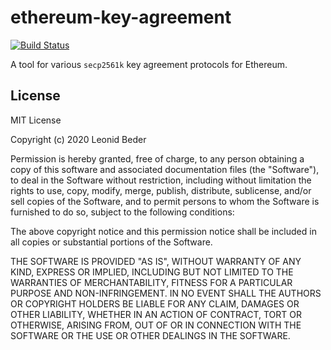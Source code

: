 # ethereum-key-agreement

[![Build Status](https://travis-ci.com/lbeder/ethereum-key-agreement.svg?token=RqXzJLB6ziXiVJ1zjt8N&branch=master)](https://travis-ci.com/lbeder/ethereum-key-agreement)

A tool for various `secp2561k` key agreement protocols for Ethereum.

## License

MIT License

Copyright (c) 2020 Leonid Beder

Permission is hereby granted, free of charge, to any person obtaining a copy
of this software and associated documentation files (the "Software"), to deal
in the Software without restriction, including without limitation the rights
to use, copy, modify, merge, publish, distribute, sublicense, and/or sell
copies of the Software, and to permit persons to whom the Software is
furnished to do so, subject to the following conditions:

The above copyright notice and this permission notice shall be included in all
copies or substantial portions of the Software.

THE SOFTWARE IS PROVIDED "AS IS", WITHOUT WARRANTY OF ANY KIND, EXPRESS OR
IMPLIED, INCLUDING BUT NOT LIMITED TO THE WARRANTIES OF MERCHANTABILITY,
FITNESS FOR A PARTICULAR PURPOSE AND NON-INFRINGEMENT. IN NO EVENT SHALL THE
AUTHORS OR COPYRIGHT HOLDERS BE LIABLE FOR ANY CLAIM, DAMAGES OR OTHER
LIABILITY, WHETHER IN AN ACTION OF CONTRACT, TORT OR OTHERWISE, ARISING FROM,
OUT OF OR IN CONNECTION WITH THE SOFTWARE OR THE USE OR OTHER DEALINGS IN THE
SOFTWARE.
